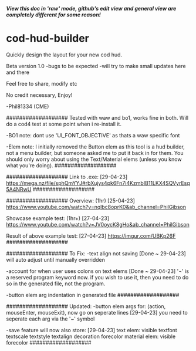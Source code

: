 ***View this doc in 'raw' mode, github's edit view and general view are completely different for some reason!***

# cod-hud-builder
Quickly design the layout for your new cod hud.

Beta version 1.0
-bugs to be expected
-will try to make small updates here and there

Feel free to share, modify etc

No credit necessary, Enjoy!

-Phil81334 (CME)

###################
Tested with waw and bo1, works fine in both. 
Will do a cod4 test at some point when i re-install it.

-BO1 note:
  dont use 'UI_FONT_OBJECTIVE' as thats a waw specific font
  
-Elem note:
  I initially removed the Button elem as this tool is a hud builder, not a menu builder, but someone asked me to put it back in for them.
  You should only worry about using the Text/Material elems (unless you know what you're doing).
###################

###################
Link to .exe: [29-04-23]
https://mega.nz/file/sphQmYYJ#rbXujys4pk6Fn7i4KzmbIB11LKX4SQVyrEsq5A4NRwU
###################

###################
Overview: (1hr) [25-04-23]
https://www.youtube.com/watch?v=nqlbc8oprK0&ab_channel=PhilGibson

Showcase example test: (1hr+) [27-04-23]
https://www.youtube.com/watch?v=JV0oycK8gHo&ab_channel=PhilGibson

Result of above example test: [27-04-23]
https://imgur.com/UBKp26F
###################

###################
To Fix:
-text align not saving [Done ~ 29-04-23]
  will auto adjust until manually overridden
  
-account for when user uses colons on text elems [Done ~ 29-04-23]
  '¬' is a reserved program keyword now. if you wish to use it, then you need to do so in the generated file, not the program.
 
 -button elem arg indentation in generated file
###################

###################
Updated:
-button elem args for: (action, mouseEnter, mouseExit), now go on seperate lines [29-04-23]
  you need to seperate each arg via the '~' symbol

-save feature will now also store: [29-04-23]
  text elem:
    visible
    textfont
    textscale
    textstyle
    textalign
    decoration
    forecolor
  material elem:
    visible
    forecolor
###################
